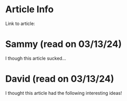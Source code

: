 # Article Info

Link to article:
# Sammy (read on 03/13/24)

I though this article sucked...

# David (read on 03/13/24)

I thought this article had the following interesting ideas! 